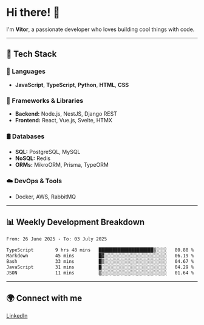 
# Hi there! 👋

I'm **Vitor**, a passionate developer who loves building cool things with code.

---
## 🔧 Tech Stack

### 📌 Languages
- **JavaScript**, **TypeScript**, **Python**, **HTML**, **CSS**

### 🚀 Frameworks & Libraries
- **Backend:** Node.js, NestJS, Django REST
- **Frontend:** React, Vue.js, Svelte, HTMX

### 🛢️ Databases
- **SQL:** PostgreSQL, MySQL
- **NoSQL:** Redis
- **ORMs:** MikroORM, Prisma, TypeORM

### ☁️ DevOps & Tools
- Docker, AWS, RabbitMQ

---
## 📊 Weekly Development Breakdown

<!--START_SECTION:waka-->

```txt
From: 26 June 2025 - To: 03 July 2025

TypeScript        9 hrs 48 mins   ████████████████████▒░░░░   80.88 %
Markdown          45 mins         █▓░░░░░░░░░░░░░░░░░░░░░░░   06.19 %
Bash              33 mins         █▒░░░░░░░░░░░░░░░░░░░░░░░   04.67 %
JavaScript        31 mins         █░░░░░░░░░░░░░░░░░░░░░░░░   04.29 %
JSON              11 mins         ▒░░░░░░░░░░░░░░░░░░░░░░░░   01.64 %
```

<!--END_SECTION:waka-->

---
## 🌍 Connect with me
[LinkedIn](https://www.linkedin.com/in/vitorlc)
